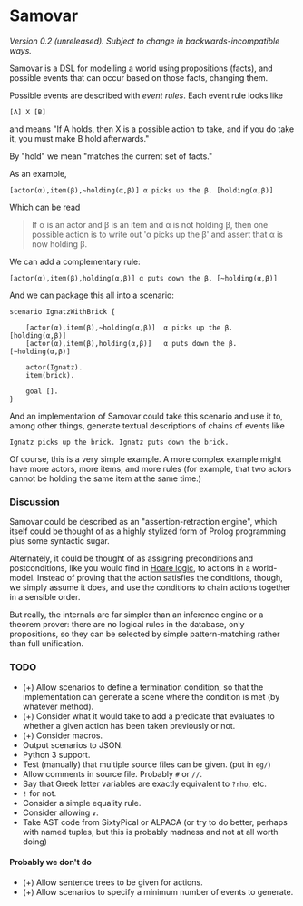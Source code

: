 Samovar
=======

*Version 0.2 (unreleased).  Subject to change in backwards-incompatible ways.*

Samovar is a DSL for modelling a world using propositions (facts), and possible
events that can occur based on those facts, changing them.

Possible events are described with _event rules_.  Each event rule looks like

    [A] X [B]

and means "If A holds, then X is a possible action to take, and if you do take it,
you must make B hold afterwards."

By "hold" we mean "matches the current set of facts."

As an example,

    [actor(α),item(β),~holding(α,β)] α picks up the β. [holding(α,β)]

Which can be read

>   If α is an actor and β is an item and α is not holding β, then one possible
>   action is to write out 'α picks up the β' and assert that α is now holding β.

We can add a complementary rule:

    [actor(α),item(β),holding(α,β)] α puts down the β. [~holding(α,β)]

And we can package this all into a scenario:

    scenario IgnatzWithBrick {
      
        [actor(α),item(β),~holding(α,β)]  α picks up the β.   [holding(α,β)]
        [actor(α),item(β),holding(α,β)]   α puts down the β.  [~holding(α,β)]
    
        actor(Ignatz).
        item(brick).
    
        goal [].
    }

And an implementation of Samovar could take this scenario and use it to,
among other things, generate textual descriptions of chains of events like

    Ignatz picks up the brick. Ignatz puts down the brick.

Of course, this is a very simple example.  A more complex example might have
more actors, more items, and more rules (for example, that two actors cannot
be holding the same item at the same time.)

### Discussion

Samovar could be described as an "assertion-retraction engine", which itself could
be thought of as a highly stylized form of Prolog programming plus some syntactic
sugar.

Alternately, it could be thought of as assigning preconditions and postconditions,
like you would find in [Hoare logic][], to actions in a world-model.  Instead of
proving that the action satisfies the conditions, though, we simply assume it
does, and use the conditions to chain actions together in a sensible order.

But really, the internals are far simpler than an inference engine or a theorem
prover: there are no logical rules in the database, only propositions, so
they can be selected by simple pattern-matching rather than full unification.

[Hoare logic]: https://en.wikipedia.org/wiki/Hoare_logic

### TODO

*   (+) Allow scenarios to define a termination condition, so that the implementation
    can generate a scene where the condition is met (by whatever method).
*   (+) Consider what it would take to add a predicate that evaluates to whether
    a given action has been taken previously or not.
*   (+) Consider macros.
*   Output scenarios to JSON.
*   Python 3 support.
*   Test (manually) that multiple source files can be given.  (put in `eg/`)
*   Allow comments in source file.  Probably `#` or `//`.
*   Say that Greek letter variables are exactly equivalent to `?rho`, etc.
*   `!` for not.
*   Consider a simple equality rule.
*   Consider allowing `∨`.
*   Take AST code from SixtyPical or ALPACA (or try to do better, perhaps with
    named tuples, but this is probably madness and not at all worth doing)

#### Probably we don't do

*   (+) Allow sentence trees to be given for actions.
*   (+) Allow scenarios to specify a minimum number of events to generate.
